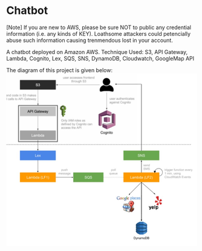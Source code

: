 # Chatbot

[Note] If you are new to AWS, please be sure NOT to public any credential information (i.e. any kinds of KEY). Loathsome attackers could petencially abuse such information causing trenmendous lost in your account. 

A chatbot deployed on Amazon AWS.
Technique Used: S3, API Gateway, Lambda, Cognito, Lex, SQS, SNS, DynamoDB, Cloudwatch, GoogleMap API

The diagram of this project is given below:
![image](https://github.com/Halleloya/Chatbot/blob/master/Diagram/111.JPG)


